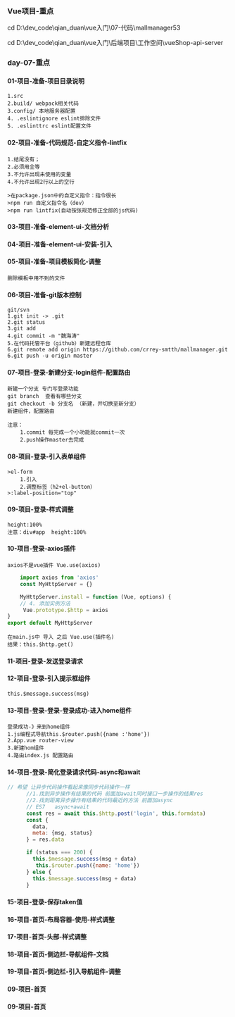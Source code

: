 ### Vue项目-重点

cd D:\dev_code\qian_duan\vue入门\07-代码\mallmanager53

cd D:\dev_code\qian_duan\vue入门\后端项目\工作空间\vueShop-api-server

### day-07-重点

#### 01-项目-准备-项目目录说明
    1.src
    2.build/ webpack相关代码
    3.config/ 本地服务器配置
    4. .eslintignore eslint排除文件
    5. .eslinttrc eslint配置文件

#### 02-项目-准备-代码规范-自定义指令-lintfix

    1.结尾没有；
    2.必须用全等
    3.不允许出现未使用的变量
    4.不允许出现2行以上的空行

    >在package.json中的自定义指令：指令很长
    >npm run 自定义指令名（dev）
    >npm run lintfix(自动按张规范修正全部的js代码)

#### 03-项目-准备-element-ui-文档分析

#### 04-项目-准备-element-ui-安装-引入

#### 05-项目-准备-项目模板简化-调整

    删除模板中用不到的文件

#### 06-项目-准备-git版本控制

    git/svn
    1.git init -> .git
    2.git status
    3.git add
    4.git commit -m "魏海涛"
    5.在代码托管平台（github）新建远程仓库
    6.git remote add origin https://github.com/crrey-smtth/mallmanager.git
    6.git push -u origin master

#### 07-项目-登录-新建分支-login组件-配置路由

    新建一个分支 专门写登录功能
    git branch  查看有哪些分支
    git checkout -b 分支名 （新建，并切换至新分支）
    新建组件，配置路由

    注意：
        1.commit 每完成一个小功能就commit一次
        2.push操作master去完成
#### 08-项目-登录-引入表单组件

    >el-form
        1.引入
        2.调整标签（h2+el-button）
    >:label-position="top"

#### 09-项目-登录-样式调整

    height:100%
    注意：div#app  height:100%

#### 10-项目-登录-axios插件

    axios不是vue插件 Vue.use(axios)

```js
    import axios from 'axios'
    const MyHttpServer = {}

    MyHttpServer.install = function (Vue, options) {
    // 4. 添加实例方法
     Vue.prototype.$http = axios
}
export default MyHttpServer
```
    在main.js中 导入 之后 Vue.use(插件名)
    结果：this.$http.get()

#### 11-项目-登录-发送登录请求

#### 12-项目-登录-引入提示框组件
    this.$message.success(msg)

#### 13-项目-登录-登录-登录成功-进入home组件

    登录成功-》来到home组件
    1.js编程式导航this.$router.push({name :'home'})
    2.App.vue router-view
    3.新建hom组件
    4.路由index.js 配置路由

#### 14-项目-登录-简化登录请求代码-async和await

```js
// 希望 让异步代码操作看起来像同步代码操作一样
      //1.找到异步操作有结果的代码 前面加await同时接口一步操作的结果res
      //2.找到距离异步操作有结果的代码最近的方法 前面加async
      // ES7   async+await
      const res = await this.$http.post('login', this.formdata)
      const {
        data,
        meta: {msg, status}
      } = res.data

      if (status === 200) {
        this.$message.success(msg + data)
         this.$router.push({name: 'home'})
      } else {
        this.$message.success(msg + data)
      }
```

#### 15-项目-登录-保存taken值

#### 16-项目-首页-布局容器-使用-样式调整

#### 17-项目-首页-头部-样式调整

#### 18-项目-首页-侧边栏-导航组件-文档

#### 19-项目-首页-侧边栏-引入导航组件-调整

#### 09-项目-首页

#### 09-项目-首页
